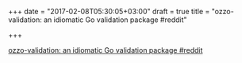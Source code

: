 +++
date = "2017-02-08T05:30:05+03:00"
draft = true
title = "ozzo-validation: an idiomatic Go validation package  #reddit"

+++

<p><a href="https://t.co/rdk8TbOEMo">ozzo-validation: an idiomatic Go validation package  #reddit</a></p>
